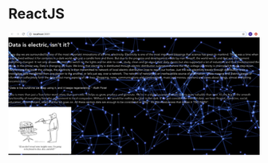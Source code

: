 # ReactJS
<img src= "https://github.com/Himani95/React-Redux/blob/master/Screen%20Shot%202020-07-07%20at%203.59.20%20PM.png">

